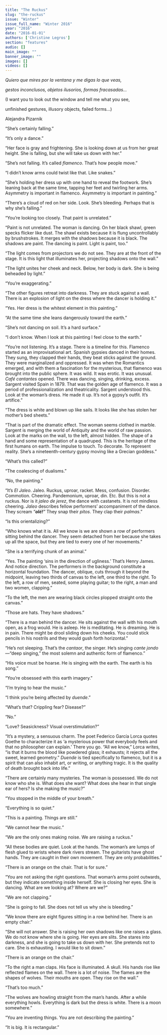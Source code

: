 ```yaml
---
title: "The Ruckus"
slug: "the-ruckus"
issue: "Winter"
issue_full_name: "Winter 2016"
year: "2016"
date: "2016-01-01"
authors: ['Christine Legros']
section: "features"
audio: []
main_image: ""
banner_image: ""
images: []
videos: []
---
```

*Quiero que mires por la ventana y me digas lo que veas,*

 *gestos inconclusos, objetos ilusorios, formas fracasadas...*

 (I want you to look out the window and tell me what you see,

 unfinished gestures, illusory objects, failed forms…)

 Alejandra Pizarnik

   
  


 “She’s certainly falling.”

 “It’s only a dance.”

 “Her face is gray and frightening. She is looking down at us from her great height. She is falling, but she will take us down with her.”

 “She’s not falling. It’s called *flamenco*. That’s how people move.”

 “I didn’t know arms could twist like that. Like snakes.”

 “She’s holding her dress up with one hand to reveal the footwork. She’s leaning back at the same time, tapping her feet and twirling her arms. Asymmetry is important in flamenco. Asymmetry is important in painting.”

 “There’s a cloud of red on her side. Look. She’s bleeding. Perhaps that is why she’s falling.”

 “You’re looking too closely. That paint is unrelated.”

 “Paint is not unrelated. The woman is dancing. On her black shawl, green specks flicker like dust. The shawl exists because it is flung uncontrollably by brushstrokes. It merges with the shadows because it is black. The shadows are paint. The dancing is paint. Light is paint, too.”

 “The light comes from projectors we do not see. They are at the front of the stage. It is this light that illuminates her, projecting shadows onto the wall.”

 “The light unites her cheek and neck. Below, her body is dark. She is being beheaded by light.”

 “You’re exaggerating.”

 “The other figures retreat into darkness. They are stuck against a wall. There is an explosion of light on the dress where the dancer is holding it.”

 “Yes. Her dress is the whitest element in this painting.”

 “At the same time she leans dangerously toward the earth.”

 “She’s not dancing on soil. It’s a hard surface.”

 “I don’t know. When I look at this painting I feel close to the earth.”

 “You’re not listening. It’s a stage. There is a timeline for this. Flamenco started as an improvisational art. Spanish gypsies danced in their homes. They sung, they clapped their hands, they beat sticks against the ground. They were marginalized and oppressed. It was when the Romantics emerged, and with them a fascination for the mysterious, that flamenco was brought into the public sphere. It was wild. It was erotic. It was unusual. *Café cantantes* opened. There was dancing, singing, drinking, excess. Sargent visited Spain in 1879. That was the golden age of flamenco. It was a period of professionalization and theatricality. Sargent understood this. Look at the woman’s dress. He made it up. It’s not a gypsy’s outfit. It’s artifice.”

 “The dress is white and blown up like sails. It looks like she has stolen her mother’s bed sheets.”

 “That is part of the dramatic effect. The woman seems clothed in marble. Sargent is merging the world of Antiquity and the world of raw passion. Look at the marks on the wall, to the left, almost hidden. The shape of a hand and some representation of a quadruped. This is the heritage of the first humans on earth. The impulse to touch. To decorate. To represent reality. She’s a nineteenth-century gypsy moving like a Grecian goddess.”

 “What’s this called?”

 “The coalescing of dualisms.”

 “No, the painting.”

 “It’s *El Jaleo*. Jaleo. Ruckus, uproar, racket. Mess, confusion. Disorder. Commotion. Cheering. Pandemonium, uproar, din. Etc. But this is not a ruckus. Nor is it *jaleo de jerez*, the dance with castanets. It is not mindless cheering. *Jaleo* describes fellow performers’ accompaniment of the dance. They scream *“**olé!**”* They snap their *pitos*. They clap their *palmas*.”

 “Is this orientalizing?”

 “Who knows what it is. All we know is we are shown a row of performers sitting behind the dancer. They seem detached from her because she takes up all the space, but they are tied to every one of her movements.”

 “She is a terrifying chunk of an animal.”

 “Yes. The painting ‘sins in the direction of ugliness.’ That’s Henry James. And notice direction. The performers in the background constitute a horizontal foundation. The dancer, oblique, cuts through it beyond the midpoint, leaving two thirds of canvas to the left, one third to the right. To the left, a row of men, seated, some playing guitar; to the right, a man and two women, clapping.”

 “To the left, the men are wearing black circles plopped straight onto the canvas.”

 “Those are hats. They have shadows.”

 “There is a man behind the dancer. He sits against the wall with his mouth open, as a frog would. He is asleep. He is meditating. He is dreaming. He is in pain. There might be drool sliding down his cheeks. You could stick pencils in his nostrils and they would gush forth horizontal.”

 “He’s not sleeping. That’s the *cantaor*, the singer. He’s singing *cante jondo*—“deep singing,” the most solemn and authentic form of flamenco.”

 “His voice must be hoarse. He is singing with the earth. The earth is his song.”

 “You’re obsessed with this earth imagery.”

 “I’m trying to hear the music.”

 “I think you’re being affected by *duende*.”

 “What’s that? Crippling fear? Disease?”

 “No.”

 “Love? Seasickness? Visual overstimulation?”

 “It’s a mystery, a sensuous charm. The poet Federico García Lorca quotes Goethe to characterize it as ‘a mysterious power that everybody feels and that no philosopher can explain.’ There you go. “All we know,” Lorca writes, “is that it burns the blood like powdered glass; it exhausts; it rejects all the sweet, learned geometry.” *Duende* is tied specifically to flamenco, but it is a spirit that can also inhabit art, or writing, or anything tragic. It is the quality of death brought back into life.”

 “There are certainly many mysteries. The woman is possessed. We do not know who she is. What does she want? What does she hear in that single ear of hers? Is she making the music?”

 “You stopped in the middle of your breath.”

 “Everything is so quiet.”

 “This is a painting. Things are still.”

 “We cannot hear the music.”

 “We are the only ones making noise. We are raising a ruckus.”

 “All these bodies are quiet. Look at the hands. The woman’s are lumps of flesh glued to wrists where dark rivers stream. The guitarists have ghost hands. They are caught in their own movement. They are only probabilities.”

 “There is an orange on the chair. That is for sure.”

 “You are not asking the right questions. That woman’s arms point outwards, but they indicate something inside herself. She is closing her eyes. She is dancing. What are we looking at? Where are we?”

 “We are not clapping.”

 “She is going to fall. She does not tell us why she is bleeding.”

 “We know there are eight figures sitting in a row behind her. There is an empty chair.”

 “She will not answer. She is raising her own shadows like one raises a glass. We do not know where she is going. Her eyes are slits. She stares into darkness, and she is going to take us down with her. She pretends not to care. She is exhausting. I would like to sit down.”

 “There is an orange on the chair.”

 “To the right a man claps. His face is illuminated. A skull. His hands rise like reflected flames on the wall. There is a lot of noise. The flames are the shapes of wolves. Their mouths are open. They rise on the wall.”

 “That’s too much.”

 “The wolves are howling straight from the man’s hands. After a while everything howls. Everything is dark but the dress is white. There is a moon somewhere.”

 “You are inventing things. You are not describing the painting.”

 “It is big. It is rectangular.”

